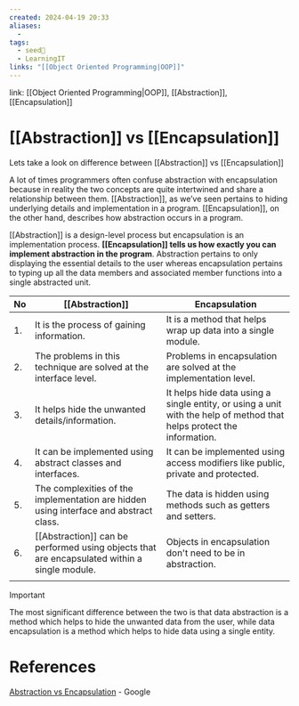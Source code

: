 ```yaml
---
created: 2024-04-19 20:33
aliases: 
  - 
tags:
  - seed🌱
  - LearningIT
links: "[[Object Oriented Programming|OOP]]"
---
```


link: [[Object Oriented Programming|OOP]], [[Abstraction]], [[Encapsulation]]

# [[Abstraction]] vs [[Encapsulation]]

Lets take a look on difference between [[Abstraction]] vs [[Encapsulation]]

A lot of times programmers often confuse abstraction with encapsulation because in reality the two concepts are quite intertwined and share a relationship between them. [[Abstraction]], as we’ve seen pertains to hiding underlying details and implementation in a program. [[Encapsulation]], on the other hand, describes how abstraction occurs in a program.

[[Abstraction]] is a design-level process but encapsulation is an implementation process. **[[Encapsulation]] tells us how exactly you can implement abstraction in the program**. Abstraction pertains to only displaying the essential details to the user whereas encapsulation pertains to typing up all the data members and associated member functions into a single abstracted unit.


| No  | [[Abstraction]]                                                                              | Encapsulation                                                                                                         |
| --- | ---------------------------------------------------------------------------------------- | --------------------------------------------------------------------------------------------------------------------- |
| 1.  | It is the process of gaining information.                                                | It is a method that helps wrap up data into a single module.                                                          |
| 2.  | The problems in this technique are solved at the interface level.                        | Problems in encapsulation are solved at the implementation level.                                                     |
| 3.  | It helps hide the unwanted details/information.                                          | It helps hide data using a single entity, or using a unit with the help of method that helps protect the information. |
| 4.  | It can be implemented using abstract classes and interfaces.                             | It can be implemented using access modifiers like public, private and protected.                                      |
| 5.  | The complexities of the implementation are hidden using interface and abstract class.    | The data is hidden using methods such as getters and setters.                                                         |
| 6.  | [[Abstraction]] can be performed using objects that are encapsulated within a single module. | Objects in encapsulation don't need to be in abstraction.                                                             |
|     |                                                                                          |                                                                                                                       |


> [!important]
> The most significant difference between the two is that data abstraction is a method which helps to hide the unwanted data from the user, while data encapsulation is a method which helps to hide data using a single entity.

# References

[Abstraction vs Encapsulation](https://www.tutorialspoint.com/difference-between-abstraction-and-encapsulation) - Google

